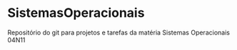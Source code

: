 # SistemasOperacionais
Repositório do git para projetos e tarefas da matéria Sistemas Operacionais 04N11
